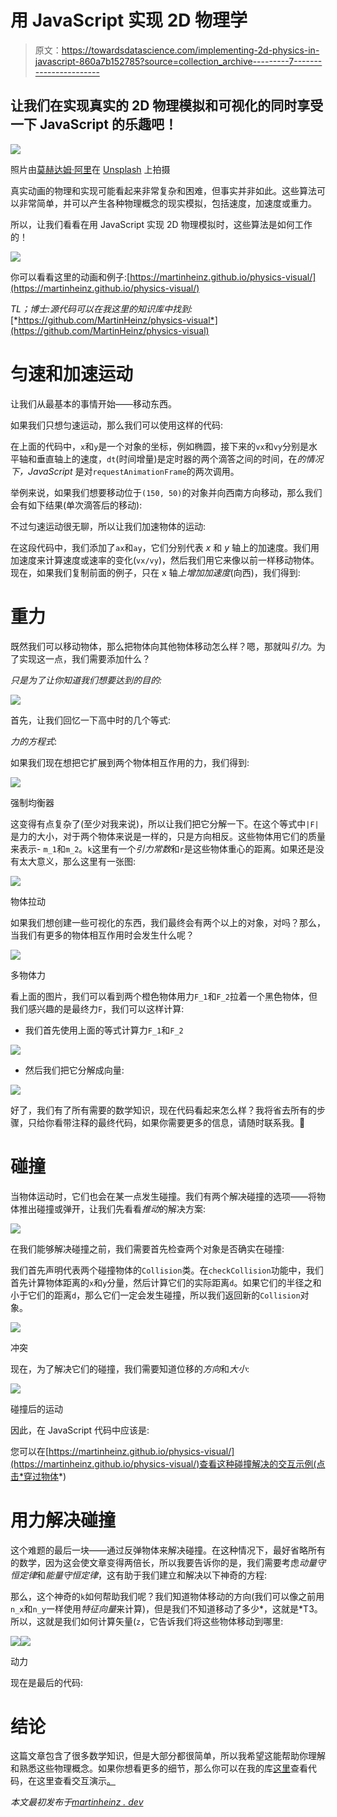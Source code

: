 # 用 JavaScript 实现 2D 物理学

> 原文：<https://towardsdatascience.com/implementing-2d-physics-in-javascript-860a7b152785?source=collection_archive---------7----------------------->

## 让我们在实现真实的 2D 物理模拟和可视化的同时享受一下 JavaScript 的乐趣吧！

![](img/a4d485c42869a9a3bac082324565de4b.png)

照片由[莫赫达姆·阿里](https://unsplash.com/@mohdali_31?utm_source=unsplash&utm_medium=referral&utm_content=creditCopyText)在 [Unsplash](https://unsplash.com/s/photos/energy?utm_source=unsplash&utm_medium=referral&utm_content=creditCopyText) 上拍摄

真实动画的物理和实现可能看起来非常复杂和困难，但事实并非如此。这些算法可以非常简单，并可以产生各种物理概念的现实模拟，包括速度，加速度或重力。

所以，让我们看看在用 JavaScript 实现 2D 物理模拟时，这些算法是如何工作的！

![](img/ef123ffd09b96c08af8200c4209a46dd.png)

你可以看看这里的动画和例子:[https://martinheinz.github.io/physics-visual/](https://martinheinz.github.io/physics-visual/)

*TL；博士:源代码可以在我这里的知识库中找到:*[*https://github.com/MartinHeinz/physics-visual*](https://github.com/MartinHeinz/physics-visual)

# 匀速和加速运动

让我们从最基本的事情开始——移动东西。

如果我们只想匀速运动，那么我们可以使用这样的代码:

在上面的代码中，`x`和`y`是一个对象的坐标，例如椭圆，接下来的`vx`和`vy`分别是水平轴和垂直轴上的速度，`dt`(时间增量)是定时器的两个滴答之间的时间，在*的情况下，JavaScript* 是对`requestAnimationFrame`的两次调用。

举例来说，如果我们想要移动位于`(150, 50)`的对象并向西南方向移动，那么我们会有如下结果(单次滴答后的移动):

不过匀速运动很无聊，所以让我们加速物体的运动:

在这段代码中，我们添加了`ax`和`ay`，它们分别代表 *x* 和 *y* 轴上的加速度。我们用加速度来计算速度或速率的变化(`vx/vy`)，然后我们用它来像以前一样移动物体。现在，如果我们复制前面的例子，只在 x 轴*上增加加速度*(向西)，我们得到:

# 重力

既然我们可以移动物体，那么把物体向其他物体移动怎么样？嗯，那就叫*引力*。为了实现这一点，我们需要添加什么？

*只是为了让你知道我们想要达到的目的:*

![](img/da9cf2779155d329583e8bbeae1acad8.png)

首先，让我们回忆一下高中时的几个等式:

*力的方程式*:

如果我们现在想把它扩展到两个物体相互作用的力，我们得到:

![](img/f797e2164a8d373c1a2dfa17052dda2c.png)

强制均衡器

这变得有点复杂了(至少对我来说)，所以让我们把它分解一下。在这个等式中`|F|`是力的大小，对于两个物体来说是一样的，只是方向相反。这些物体用它们的质量来表示- `m_1`和`m_2`。`k`这里有一个*引力常数*和`r`是这些物体重心的距离。如果还是没有太大意义，那么这里有一张图:

![](img/d43ecb6f18db25cf15dc8e7ff34b0310.png)

物体拉动

如果我们想创建一些可视化的东西，我们最终会有两个以上的对象，对吗？那么，当我们有更多的物体相互作用时会发生什么呢？

![](img/ad57e6bd86d68a6b64a74021898cfcb9.png)

多物体力

看上面的图片，我们可以看到两个橙色物体用力`F_1`和`F_2`拉着一个黑色物体，但我们感兴趣的是最终力`F`，我们可以这样计算:

*   我们首先使用上面的等式计算力`F_1`和`F_2`

![](img/e5725ffa54ede5d3756a36e7896656f7.png)

*   然后我们把它分解成向量:

![](img/4873b20e2e90442942df9bb16947dde1.png)

好了，我们有了所有需要的数学知识，现在代码看起来怎么样？我将省去所有的步骤，只给你看带注释的最终代码，如果你需要更多的信息，请随时联系我。🙂

# 碰撞

当物体运动时，它们也会在某一点发生碰撞。我们有两个解决碰撞的选项——将物体推出碰撞或弹开，让我们先看看*推动*的解决方案:

![](img/855f757c5d1e1b43704929060c1d3ac9.png)

在我们能够解决碰撞之前，我们需要首先检查两个对象是否确实在碰撞:

我们首先声明代表两个碰撞物体的`Collision`类。在`checkCollision`功能中，我们首先计算物体距离的`x`和`y`分量，然后计算它们的实际距离`d`。如果它们的半径之和小于它们的距离`d`，那么它们一定会发生碰撞，所以我们返回新的`Collision`对象。

![](img/ee7cce48ebb79e3e0bb71e88bde4348d.png)

冲突

现在，为了解决它们的碰撞，我们需要知道位移的*方向*和*大小*:

![](img/b682b54d585d8ee6e5392f990cbedb63.png)

碰撞后的运动

因此，在 JavaScript 代码中应该是:

您可以在[https://martinheinz.github.io/physics-visual/](https://martinheinz.github.io/physics-visual/)查看这种碰撞解决的交互示例(点击*穿过物体*)

# 用力解决碰撞

这个难题的最后一块——通过反弹物体来解决碰撞。在这种情况下，最好省略所有的数学，因为这会使文章变得两倍长，所以我要告诉你的是，我们需要考虑*动量守恒定律*和*能量守恒定律*，这有助于我们建立和解决以下神奇的方程:

那么，这个神奇的`k`如何帮助我们呢？我们知道物体移动的方向(我们可以像之前用`n_x`和`n_y`一样使用*特征向量*来计算)，但是我们不知道移动了多少*，这就是*T3。所以，这就是我们如何计算矢量(`z`，它告诉我们将这些物体移动到哪里:

![](img/bc192a9e79742b1ef5b3649f08f1e3d9.png)![](img/9e79d71659662f5bd442b1c3bfd6ffd5.png)

动力

现在是最后的代码:

# 结论

这篇文章包含了很多数学知识，但是大部分都很简单，所以我希望这能帮助你理解和熟悉这些物理概念。如果你想看更多的细节，那么你可以在我的库[这里](https://github.com/MartinHeinz/physics-visual)查看代码，在这里查看交互演示[。](https://martinheinz.github.io/physics-visual/)

*本文最初发布于*[*martinheinz . dev*](https://martinheinz.dev/blog/15)
